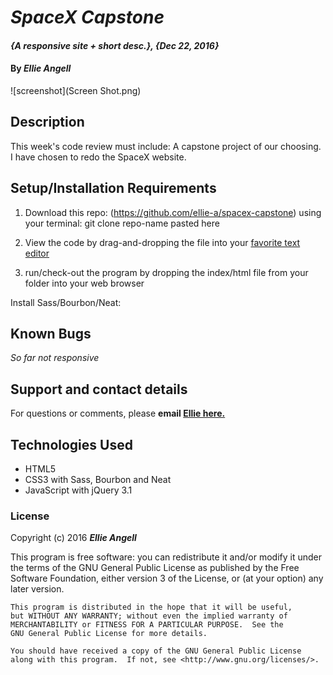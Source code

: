 # _SpaceX Capstone_

#### _{A responsive site + short desc.}, {Dec 22, 2016}_

#### By _**Ellie Angell**_

![screenshot](Screen Shot.png)


## Description
 This week's code review must include: A capstone project of our choosing. I have chosen to redo the SpaceX website.


## Setup/Installation Requirements

1. Download this repo: (https://github.com/ellie-a/spacex-capstone)  using your terminal: git clone repo-name pasted here

2. View the code by drag-and-dropping the file into your [favorite text editor](https://atom.io)

3. run/check-out the program by dropping the index/html file from your folder into your web browser

Install Sass/Bourbon/Neat:

## Known Bugs

_So far not responsive_

## Support and contact details

For questions or comments, please __email  [Ellie here.](elliea915@gmail.com)__

## Technologies Used

* HTML5
* CSS3 with Sass, Bourbon and Neat
* JavaScript with jQuery 3.1

### License

Copyright (c) 2016 **_Ellie Angell_**

This program is free software: you can redistribute it and/or modify
    it under the terms of the GNU General Public License as published by
    the Free Software Foundation, either version 3 of the License, or
    (at your option) any later version.

    This program is distributed in the hope that it will be useful,
    but WITHOUT ANY WARRANTY; without even the implied warranty of
    MERCHANTABILITY or FITNESS FOR A PARTICULAR PURPOSE.  See the
    GNU General Public License for more details.

    You should have received a copy of the GNU General Public License
    along with this program.  If not, see <http://www.gnu.org/licenses/>.
